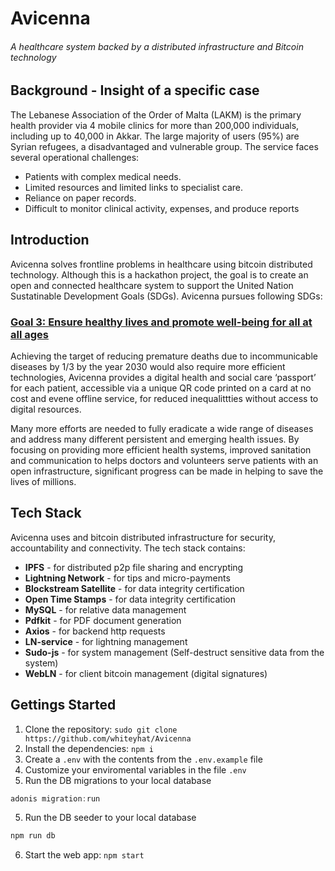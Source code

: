 # Avicenna
###### A healthcare system backed by a distributed infrastructure and Bitcoin technology

## Background - Insight of a specific case

The Lebanese Association of the Order of Malta (LAKM) is the primary health provider via 4 mobile clinics for more than 200,000 individuals, including up to 40,000 in Akkar.
The large majority of users (95%) are Syrian refugees, a disadvantaged and vulnerable group.
The service faces several operational challenges:
* Patients with complex medical needs.
* Limited resources and limited links to specialist care.
* Reliance on paper records.
* Difficult to monitor clinical activity, expenses, and produce reports

## Introduction
Avicenna solves frontline problems in healthcare using bitcoin distributed technology. Although this is a hackathon project, the goal is to create an open and connected healthcare system to support the United Nation Sustatinable Development Goals (SDGs). Avicenna pursues following SDGs:

###  [Goal 3: Ensure healthy lives and promote well-being for all at all ages](https://www.un.org/sustainabledevelopment/health/)
Achieving the target of reducing premature deaths due to incommunicable diseases by 1/3 by the year 2030 would also require more efficient technologies, Avicenna provides a digital health and social care ‘passport’ for each patient, accessible via a unique QR code printed on a card at no cost and evene offline service, for reduced inequalittties without access to digital resources.  

Many more efforts are needed to fully eradicate a wide range of diseases and address many different persistent and emerging health issues. By focusing on providing more efficient health systems, improved sanitation and communication to helps doctors and volunteers serve patients with an open infrastructure, significant progress can be made in helping to save the lives of millions.
 

## Tech Stack
Avicenna uses and bitcoin distributed infrastructure for security, accountability and connectivity. The tech stack contains:
* **IPFS** - for distributed p2p file sharing and encrypting
* **Lightning Network** - for tips and micro-payments
* **Blockstream Satellite** - for data integrity certification
* **Open Time Stamps** - for data integrity certification
* **MySQL** - for relative data management
* **Pdfkit** - for PDF document generation
* **Axios** - for backend http requests
* **LN-service** - for lightning management
* **Sudo-js** - for system management (Self-destruct sensitive data from the system)
* **WebLN** - for client bitcoin management (digital signatures)

## Gettings Started
1. Clone the repository: `sudo git clone https://github.com/whiteyhat/Avicenna`
2. Install the dependencies: `npm i`
3. Create a `.env` with the contents from the `.env.example` file
3. Customize your enviromental variables in the file `.env`
4. Run the DB migrations to your local database 
```js
adonis migration:run
```
5. Run the DB seeder to your local database 
```js
npm run db
```
6. Start the web app: `npm start`
